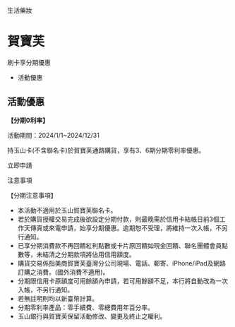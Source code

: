 生活藥妝

# 賀寶芙  

刷卡享分期優惠

  * 活動優惠

## 活動優惠

**【分期0利率】**

活動期間：2024/1/1~2024/12/31

持玉山卡(不含聯名卡)於賀寶芙通路購貨，享有3、6期分期零利率優惠。

  
立即申請  
  
  

注意事項

【分期注意事項】

  * 本活動不適用於玉山賀寶芙聯名卡。
  * 若於購貨授權交易完成後欲設定分期付款，則最晚需於信用卡結帳日前3個工作天傳真或來電申請，始享分期優惠。逾期恕不受理，將維持一次入帳，不另行通知。
  * 已享分期消費款不再回饋紅利點數或卡片原回饋如現金回饋、聯名團體會員點數等，未結清之分期款項將佔用信用額度。
  * 購貨交易係指美商賀寶芙臺灣分公司現場、電話、郵寄、iPhone/iPad及網路訂購之消費。(國外消費不適用)。
  * 分期限信用卡原額度可用餘額內申請，若可用餘額不足，本行將自動改為一次入帳，不另行通知。
  * 若無註明則均以新臺幣計算。
  * 分期零利率產品：零手續費、零總費用年百分率。
  * 玉山銀行與賀寶芙保留活動修改、變更及終止之權利。

